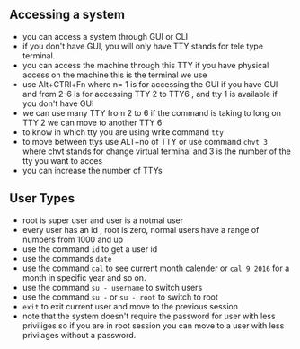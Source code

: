 ## Accessing a system

- you can access a system through GUI or CLI
- if you don't have GUI, you will only have TTY stands for tele type terminal.
- you can access the machine through this TTY if you have physical access on the machine this is the terminal we use
- use Alt+CTRl+Fn where n= 1 is for accessing the GUI if you have GUI and from 2-6 is for accessing TTY 2 to TTY6 , and tty 1 is available if you don't have GUI
- we can use many TTY from 2 to 6 if the command is taking to long on TTY 2 we can move to another TTY 6
- to know in which tty you are using write command `tty`
- to move between ttys use ALT+no of TTY or use command `chvt 3` where chvt stands for change virtual terminal and 3 is the number of the tty you want to acces
- you can increase the number of TTYs

## User Types

- root is super user and user is a notmal user
- every user has an id , root is zero, normal users have a range of numbers from 1000 and up
- use the command `id` to get a user id
- use the commands `date`
- use the command `cal` to see current month calender or `cal 9 2016` for a month in specific year and so on.
- use the command `su - username` to switch users
- use the command `su -` or `su - root` to switch to root
- `exit` to exit current user and move to the previous session
- note that the system doesn't require the password for user with less priviliges so if you are in root session you can move to a user with less privilages without a password.
